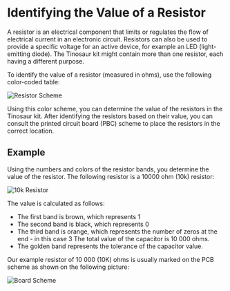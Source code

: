 # Identifying the Value of a Resistor

A resistor is an electrical component that limits or regulates the flow of electrical current in an electronic circuit. Resistors can also be used to provide a specific voltage for an active device, for example an LED (light-emitting diode). The Tinosaur kit might contain more than one resistor, each having a different purpose.

To identify the value of a resistor (measured in ohms), use the following color-coded table:

![Resistor Scheme](https://github.com/tinusaur/guides/blob/master/docs/images/resistor_scheme.jpg)

Using this color scheme, you can determine the value of the resistors in the Tinosaur kit. After identifying the resistors based on their value, you can consult the printed circuit board (PBC) scheme to place the resistors in the correct location.
<!-- content-add: info about both resistors -->

Example
-------
Using the numbers and colors of the resistor bands, you determine the value of the resistor. The following resistor is a 10000 ohm (10k) resistor:

![10k Resistor](https://github.com/tinusaur/guides/blob/master/docs/images/10k_resistor.png)

The value is calculated as follows:
* The first band is brown, which represents 1
* The second band is black, which represents 0
* The third band is orange, which represents the number of zeros at the end - in this case 3
The total value of the capacitor is 10 000 ohms.
* The golden band represents the tolerance of the capacitor value.

Our example resistor of 10 000 (10K) ohms is usually marked on the PCB scheme as shown on the following picture:

![Board Scheme](https://github.com/tinusaur/guides/blob/master/docs/images/board_scheme_marked.jpg)
